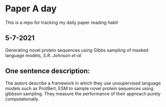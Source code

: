 # Paper A day
This is a repo for tracking my daily paper reading habit

5-7-2021
---------
Generating novel protein sequences using Gibbs sampling of masked language models, _S.R. Johnson et-al_

One sentence description:
--------------------------

The autors describe a framework in which they use unsupervised language models such as ProtBert, ESM to sample novel protein sequences using gibbson sampling. They measure the performance of their approach purely computationally.
